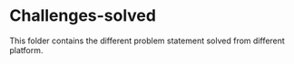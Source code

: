 # Challenges-solved

This folder contains the different problem statement solved from different platform.
